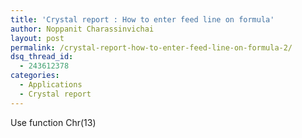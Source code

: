 ```yaml
---
title: 'Crystal report : How to enter feed line on formula'
author: Noppanit Charassinvichai
layout: post
permalink: /crystal-report-how-to-enter-feed-line-on-formula-2/
dsq_thread_id:
  - 243612378
categories:
  - Applications
  - Crystal report
---
```

Use function Chr(13)